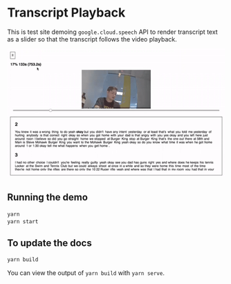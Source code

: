 # Transcript Playback

This is test site demoing `google.cloud.speech` API to render transcript text as a slider so that the transcript follows the video playback.

![](./sample.gif)

## Running the demo

```sh
yarn
yarn start
```

## To update the docs

```sh
yarn build
```

You can view the output of `yarn build` with `yarn serve`.
